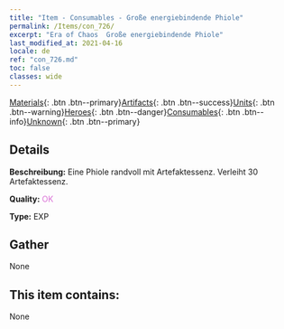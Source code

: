 ```yaml
---
title: "Item - Consumables - Große energiebindende Phiole"
permalink: /Items/con_726/
excerpt: "Era of Chaos  Große energiebindende Phiole"
last_modified_at: 2021-04-16
locale: de
ref: "con_726.md"
toc: false
classes: wide
---
```

 [Materials](/de/Items/){: .btn .btn--primary}[Artifacts](/de/Items/Artifacts/){: .btn .btn--success}[Units](/de/Items/Units/){: .btn .btn--warning}[Heroes](/de/Items/Heroes/){: .btn .btn--danger}[Consumables](/de/Items/Consumables/){: .btn .btn--info}[Unknown](/de/Items/Unknown/){: .btn .btn--primary}

## Details
 **Beschreibung:** Eine Phiole randvoll mit Artefaktessenz. Verleiht 30 Artefaktessenz.

 **Quality:** <span style="color: #DA70D6">OK</span>

 **Type:** EXP

## Gather

  None

## This item contains:

  None

